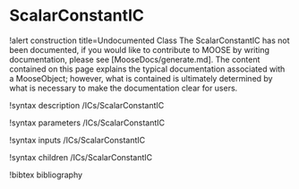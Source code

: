 <!-- MOOSE Documentation Stub: Remove this when content is added. -->

# ScalarConstantIC

!alert construction title=Undocumented Class
The ScalarConstantIC has not been documented, if you would like to contribute to MOOSE by
writing documentation, please see [MooseDocs/generate.md]. The content contained on this page explains
the typical documentation associated with a MooseObject; however, what is contained is ultimately
determined by what is necessary to make the documentation clear for users.

!syntax description /ICs/ScalarConstantIC

!syntax parameters /ICs/ScalarConstantIC

!syntax inputs /ICs/ScalarConstantIC

!syntax children /ICs/ScalarConstantIC

!bibtex bibliography
